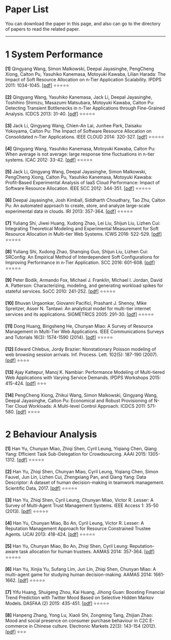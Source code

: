 # Paper List

You can download the paper in this page, and also can go to the directory of papers to read the related paper.

---------------------------------------

# 1 System Performance
**[1]** Qingyang Wang, Simon Malkowski, Deepal Jayasinghe, PengCheng Xiong, Calton Pu, Yasuhiko Kanemasa, Motoyuki Kawaba, Lilian Harada: The Impact of Soft Resource Allocation on n-Tier Application Scalability. IPDPS 2011: 1034-1045. [[pdf]](https://raw.githubusercontent.com/ZXD0328/paper/master/papers/system-performance/IPDPS-2011-The%20Impact%20of%20Soft%20Resource%20Allocation%20on%20n-Tier%20Application%20Scalability.pdf) :star::star::star::star::star:

**[2]** Qingyang Wang, Yasuhiko Kanemasa, Jack Li, Deepal Jayasinghe, Toshihiro Shimizu, Masazumi Matsubara, Motoyuki Kawaba, Calton Pu: Detecting Transient Bottlenecks in n-Tier Applications through Fine-Grained Analysis. ICDCS 2013: 31-40. [[pdf]](https://raw.githubusercontent.com/ZXD0328/paper/master/papers/system-performance/ICDCS-2013-Detecting%20Transient%20Bottlenecks%20in%20n-Tier%20Applications%20through%20Fine-Grained%20Analysis.pdf) :star::star::star::star::star:

**[3]** Jack Li, Qingyang Wang, Chien-An Lai, Junhee Park, Daisaku Yokoyama, Calton Pu:
The Impact of Software Resource Allocation on Consolidated n-Tier Applications. IEEE CLOUD 2014: 320-327. [[pdf]](https://raw.githubusercontent.com/ZXD0328/paper/master/papers/system-performance/Cloud-2014-The%20Impact%20of%20Software%20Resource%20Allocation%20on%20Consolidated%20n-Tier%20Applications.pdf) :star::star::star::star::star:

**[4]** Qingyang Wang, Yasuhiko Kanemasa, Motoyuki Kawaba, Calton Pu:
When average is not average: large response time fluctuations in n-tier systems. ICAC 2012: 33-42. [[pdf]](https://raw.githubusercontent.com/ZXD0328/paper/master/papers/system-performance/2012-ICAC-When%20Average%20is%20Not%20Average_%20Large%20Response%20Time%20Fluctuations%20in%20n-Tier%20Systems.pdf) :star::star::star::star::star:

**[5]** Jack Li, Qingyang Wang, Deepal Jayasinghe, Simon Malkowski, PengCheng Xiong, Calton Pu, Yasuhiko Kanemasa, Motoyuki Kawaba: Profit-Based Experimental Analysis of IaaS Cloud Performance: Impact of Software Resource Allocation. IEEE SCC 2012: 344-351. [[pdf]](https://raw.githubusercontent.com/ZXD0328/paper/master/papers/system-performance/2012-SCC-Profit-Based%20Experimental%20Analysis%20of%20IaaS%20Cloud%20Performance_%20Impact%20of%20Software%20Resource%20Allocation.pdf) :star::star::star::star::star:

**[6]** Deepal Jayasinghe, Josh Kimball, Siddharth Choudhary, Tao Zhu, Calton Pu: An automated approach to create, store, and analyze large-scale experimental data in clouds. IRI 2013: 357-364. [[pdf]](https://raw.githubusercontent.com/ZXD0328/paper/master/papers/system-performance/2013-iri-An%20Automated%20Approach%20to%20Create%2C%20Store%2C%20and%20Analyze%20Large-scale%20Experimental%20Data%20in%20Clouds.pdf) :star::star::star::star::star:

**[7]** Yuliang Shi, Jiwei Huang, Xudong Zhao, Lei Liu, Shijun Liu, Lizhen Cui: Integrating Theoretical Modeling and Experimental Measurement for Soft Resource Allocation in Multi-tier Web Systems. ICWS 2016: 522-529. [[pdf]](https://raw.githubusercontent.com/ZXD0328/paper/master/papers/system-performance/ICWS-2016-Integrating%20Theoretical%20Modeling%20and%20Experimental%20Measurement%20for%20Soft%20Resource%20Allocation%20in%20Multi-Tier%20Web%20Systems.pdf) :star::star::star::star::star:

**[8]** Yuliang Shi, Xudong Zhao, Shanqing Guo, Shijun Liu, Lizhen Cui: SRConfig: An Empirical Method of Interdependent Soft Configurations for Improving Performance in n-Tier Application. SCC 2016: 601-608. [[pdf]](https://raw.githubusercontent.com/ZXD0328/paper/master/papers/system-performance/SCC-2016-SRConfig_An%20Empirical%20Method%20of%20Interdependent%20Soft%20Configurations%20for%20Improving%20Performance%20in%20n-Tier%20Application.pdf) :star::star::star::star::star:

**[9]** Peter Bodík, Armando Fox, Michael J. Franklin, Michael I. Jordan, David A. Patterson: Characterizing, modeling, and generating workload spikes for stateful services. SoCC 2010: 241-252. [[pdf]](https://raw.githubusercontent.com/ZXD0328/paper/master/papers/system-performance/2010-SoCC10-Characterizing%2CModeling%2Cand%20Generatin%20Workload%20Spikes%20for%20Stateful%20Services.pdf) :star::star::star::star::star:

**[10]** Bhuvan Urgaonkar, Giovanni Pacifici, Prashant J. Shenoy, Mike Spreitzer, Asser N. Tantawi: An analytical model for multi-tier internet services and its applications. SIGMETRICS 2005: 291-30. [[pdf]](https://raw.githubusercontent.com/ZXD0328/paper/master/papers/system-performance/SIGMETRICS-2005-An%20Analytical%20Model%20for%20Multi-tier%20Internet%20Services%20and%20Its%20Applications.pdf) :star::star::star::star::star:

**[11]** Dong Huang, Bingsheng He, Chunyan Miao: A Survey of Resource Management in Multi-Tier Web Applications. IEEE Communications Surveys and Tutorials 16(3): 1574-1590 (2014). [[pdf]](https://raw.githubusercontent.com/ZXD0328/paper/master/papers/system-performance/IEEE%20Communications%20Surveys-2014-A%20Survey%20of%20Resource%20Management%20in%20Multi-Tier%20Web%20Applications.pdf) :star::star::star::star::star:

**[12]** Edward Chlebus, Jordy Brazier: Nonstationary Poisson modeling of web browsing session arrivals. Inf. Process. Lett. 102(5): 187-190 (2007). [[pdf]](https://raw.githubusercontent.com/ZXD0328/paper/master/papers/system-performance/Inf%20Process%20Lett-2007-Nonstationary%20Poisson%20modeling%20of%20web%20browsing%20session%20arrivalIs.pdf) :star::star::star::star:

**[13]** Ajay Kattepur, Manoj K. Nambiar: Performance Modeling of Multi-tiered Web Applications with Varying Service Demands. IPDPS Workshops 2015: 415-424. [[pdf]](https://raw.githubusercontent.com/ZXD0328/paper/master/papers/system-performance/IPDPSW-2015-Performance%20Modeling%20of%20Multi-tiered%20Web%20Applications%20with%20Varying%20Service%20Demands.pdf) :star::star::star:

**[14]** PengCheng Xiong, Zhikui Wang, Simon Malkowski, Qingyang Wang, Deepal Jayasinghe, Calton Pu: Economical and Robust Provisioning of N-Tier Cloud Workloads: A Multi-level Control Approach. ICDCS 2011: 571-580. [[pdf]](https://raw.githubusercontent.com/ZXD0328/paper/master/papers/system-performance/2011-ICDCS-Economical%20and%20Robust%20Provisioning%20of%20N-Tier%20Cloud%20Workloads_%20A%20Multi-level%20Control%20Approach.pdf) :star::star::star::star:

# 2 Behaviour Analysis
**[1]** Han Yu, Chunyan Miao, Zhiqi Shen, Cyril Leung, Yiqiang Chen, Qiang Yang: Efficient Task Sub-Delegation for Crowdsourcing. AAAI 2015: 1305-1312. [[pdf]](https://raw.githubusercontent.com/ZXD0328/paper/master/papers/behaviour-analysis/Han%20Yu-AAAI2015-Efficient%20Task%20Sub-Delegation%20for%20Crowdsourcing.pdf) :star::star::star::star::star:

**[2]** Han Yu, Zhiqi Shen, Chunyan Miao, Cyril Leung, Yiqiang Chen, Simon Fauvel, Jun Lin, Lizhen Cui, Zhengxiang Pan, and Qiang Yang: Data Descriptor: A dataset of human decision-making in teamwork management. Scientific Data, 2017. [[pdf]](https://raw.githubusercontent.com/ZXD0328/paper/master/papers/behaviour-analysis/2017-sci-A%20dataset%20of%20human%20decision-making%20in%20teamwork%20management.pdf) :star::star::star::star::star:

**[3]** Han Yu, Zhiqi Shen, Cyril Leung, Chunyan Miao, Victor R. Lesser: A Survey of Multi-Agent Trust Management Systems. IEEE Access 1: 35-50 (2013). [[pdf]](https://raw.githubusercontent.com/ZXD0328/paper/master/papers/behaviour-analysis/IEEE%20Access-2013-A%20Survey%20of%20Multi-Agent%20Trust%20Management%20Systems.pdf) :star::star::star::star::star:

**[4]** Han Yu, Chunyan Miao, Bo An, Cyril Leung, Victor R. Lesser: A Reputation Management Approach for Resource Constrained Trustee Agents. IJCAI 2013: 418-424. [[pdf]](https://raw.githubusercontent.com/ZXD0328/paper/master/papers/behaviour-analysis/IJCAI-2013-A%20Reputation%20Management%20Approach%20for%20Resource%20Constrained%20Trustee%20Agents.pdf) :star::star::star::star::star:

**[5]** Han Yu, Chunyan Miao, Bo An, Zhiqi Shen, Cyril Leung: Reputation-aware task allocation for human trustees. AAMAS 2014: 357-364. [[pdf]](https://raw.githubusercontent.com/ZXD0328/paper/master/papers/behaviour-analysis/AAMAS-2014-Reputation-aware%20task%20allocation%20for%20human%20trustees.pdf) :star::star::star::star::star:

**[6]** Han Yu, Xinjia Yu, Sufang Lim, Jun Lin, Zhiqi Shen, Chunyan Miao: A multi-agent game for studying human decision-making. AAMAS 2014: 1661-1662. [[pdf]](https://raw.githubusercontent.com/ZXD0328/paper/master/papers/behaviour-analysis/AAMAS-2014-A%20multi-agent%20game%20for%20studying%20human%20decision-making.pdf) :star::star::star::star::star:

**[7]** Yifu Huang, Shuigeng Zhou, Kai Huang, Jihong Guan: Boosting Financial Trend Prediction with Twitter Mood Based on Selective Hidden Markov Models. DASFAA (2) 2015: 435-451. [[pdf]](https://raw.githubusercontent.com/ZXD0328/paper/master/papers/behaviour-analysis/2015-DASFAA-Boosting%20Financial%20Trend%20Prediction%20with%20Twitter%20Mood%20Based%20on%20Selective%20Hidden%20Markov%20Models.pdf) :star::star::star::star::star:

**[8]** Hanpeng Zhang, Yong Lu, Xiaoli Shi, Zongming Tang, Zhijian Zhao: Mood and social presence on consumer purchase behaviour in C2C E-commerce in Chinese culture. Electronic Markets 22(3): 143-154 (2012). [[pdf]](https://raw.githubusercontent.com/ZXD0328/paper/master/papers/behaviour-analysis/Electronic%20Markets-2012-Mood%20and%20social%20presence%20on%20consumer%20purchase%20behaviour%20in%20C2C%20E-commerce%20in%20Chinese%20culture.pdf) :star::star::star:
